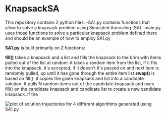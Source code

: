 # KnapsackSA
This repository contains 2 python files:
-SA1.py contains functions that allow to solve a knapsack problem using Simulated Annealing (SA)
-main.py uses those functions to solve a particular knapsack problem defined there and should be an example of how to employ SA1.py

**SA1.py** is built primarily on 2 functions:

**fill()** takes a knapsack and a list and fills the knapsack to the brim with items pulled out of the list at random: it takes a random item from the list,
if it fits into the knapsack, it's accepted, if it doesn't it's passed on and next item is randomly pulled, up until it has gone through the entire item list
**swap()** is based on fill(): it copies the given knapsack and list into a candidate solution. It pulls N random items out of the candidate knapsack and uses fill() on the candidate knapsack and candidate list to create a new candidate knapsack. If the 



![plot of solution trajectories for 4 different algorithms generated using SA1.py](https://user-images.githubusercontent.com/100228539/171834981-fc340632-48bf-48c2-a1cd-a72604efcbdf.png)

